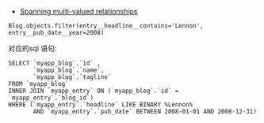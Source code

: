 


- [Spanning multi-valued relationships](https://docs.djangoproject.com/en/2.2/topics/db/queries/#spanning-multi-valued-relationships)

```python3
Blog.objects.filter(entry__headline__contains='Lennon', entry__pub_date__year=2008)
```
对应的sql 语句:
```mysql
SELECT `myapp_blog`.`id` ,
       `myapp_blog`.`name`,
       `myapp_blog`.`tagline`
FROM `myapp_blog`
INNER JOIN `myapp_entry` ON (`myapp_blog`.`id` = `myapp_entry`.`blog_id`)
WHERE (`myapp_entry`.`headline` LIKE BINARY %Lennon%
       AND `myapp_entry`.`pub_date` BETWEEN 2008-01-01 AND 2008-12-31)
```





